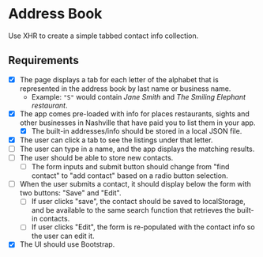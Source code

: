 # Address Book

Use XHR to create a simple tabbed contact info collection.

## Requirements

- [x] The page displays a tab for each letter of the alphabet that is represented in the address book by last name or business name.
    - Example: `"S"` would contain _Jane Smith_ and _The Smiling Elephant restaurant_.
- [x] The app comes pre-loaded with info for places restaurants, sights and other businesses in Nashville that have paid you to list them in your app.
    - [x] The built-in addresses/info should be stored in a local JSON file.
- [x] The user can click a tab to see the listings under that letter.
- [ ] The user can type in a name, and the app displays the matching results.
- [ ] The user should be able to store new contacts.
    - [ ] The form inputs and submit button should change from "find contact" to "add contact" based on a radio button selection.
- [ ] When the user submits a contact, it should display below the form with two buttons: "Save" and "Edit".
    - [ ] If user clicks "save", the contact should be saved to localStorage, and be available to the same search function that retrieves the built-in contacts.
    - [ ] If user clicks "Edit", the form is re-populated with the contact info so the user can edit it.
- [x] The UI should use Bootstrap.